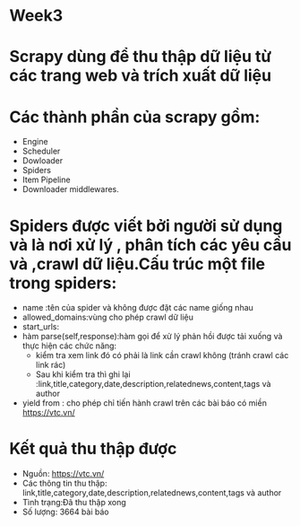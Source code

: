 # Week3


# Scrapy dùng để thu thập dữ liệu từ các trang web và trích xuất dữ liệu

# Các thành phần của scrapy gồm:
* Engine
* Scheduler
* Dowloader
* Spiders
* Item Pipeline 
* Downloader middlewares.

# Spiders được viết bởi người sử dụng và là nơi xử lý , phân tích các yêu cầu và ,crawl dữ liệu.Cấu trúc một file trong spiders:
* name :tên của spider và không được đặt các name giống nhau
* allowed_domains:vùng cho phép crawl dữ liệu
* start_urls:
* hàm parse(self,response):hàm gọi để xử lý phản hồi được tải xuống và thực hiện các chức năng:
    * kiểm tra xem link đó có phải là link cần crawl không (tránh crawl các link rác) 
    * Sau khi kiểm tra thì ghi lại :link,title,category,date,description,relatednews,content,tags và author
* yield from : cho phép chỉ tiến hành crawl trên các bài báo có miền https://vtc.vn/


# Kết quả thu thập được

* Nguồn: https://vtc.vn/
* Các thông tin thu thập: link,title,category,date,description,relatednews,content,tags và author
* Tình trạng:Đã thu thập xong 
* Số lượng: 3664 bài báo

